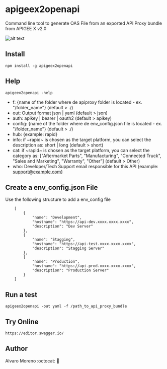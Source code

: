 # apigeex2openapi
Command line tool to generate OAS File from an exported API Proxy bundle from APIGEE X v2.0

![alt text](https://upload.wikimedia.org/wikipedia/commons/thumb/a/aa/Apigee_logo.svg/500px-Apigee_logo.svg.png)

## Install
    npm install -g apigeex2openapi

## Help
    apigeex2openapi -help
- f: {name of the folder where de apiproxy folder is located - ex. "/folder_name"} (default > ./)
- out: Output format json | yaml (default > json)
- auth: apikey | bearer | oauth2 (default > apikey)
- config: {name of the folder where de env_config.json file is located - ex. "/folder_name"} (default > ./)
- hub: {example: rapid}
- info: if ~rapid~ is chosen as the target platform, you can select the description as: short | long (default > short)
- cat: if ~rapid~ is chosen as the target platform, you can select the category as: ["Aftermarket Parts", "Manufacturing", "Connected Truck", "Sales and Marketing", "Warranty", "Other"] (default > Other)
- who: Developer/Tech Support email responsible for this API {example: support@example.com}
    
## Create a env_config.json File
Use the following structure to add a env_config file <br>
```
    [
        {
            "name": "Development",
            "hostname": "https://api-dev.xxxx.xxxx.xxxx",
            "description": "Dev Server"
        },
        {
            "name": "Stagging",
            "hostname": "https://api-test.xxxx.xxxx.xxxx",
            "description": "Stagging Server"
        },
        {
            "name": "Production",
            "hostname": "https://api-prod.xxxx.xxxx.xxxx",
            "description": "Production Server"
        }
    ]
```

## Run a test
    apigeex2openapi -out yaml -f /path_to_api_proxy_bundle

## Try Online
    https://editor.swagger.io/


## Author
Alvaro Moreno :octocat: :rocket:
